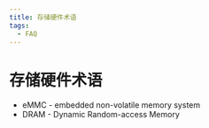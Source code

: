 ```yaml
---
title: 存储硬件术语
tags:
  - FAQ
---
```


# 存储硬件术语

- eMMC - embedded non-volatile memory system
- DRAM - Dynamic Random-access Memory
